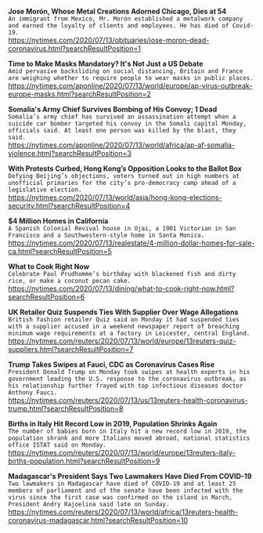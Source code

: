 **Jose Morón, Whose Metal Creations Adorned Chicago, Dies at 54**\
`An immigrant from Mexico, Mr. Morón established a metalwork company and earned the loyalty of clients and employees. He has died of Covid-19.`\
https://nytimes.com/2020/07/13/obituaries/jose-moron-dead-coronavirus.html?searchResultPosition=1

**Time to Make Masks Mandatory? It's Not Just a US Debate**\
`Amid pervasive backsliding on social distancing, Britain and France are weighing whether to require people to wear masks in public places.`\
https://nytimes.com/aponline/2020/07/13/world/europe/ap-virus-outbreak-europe-masks.html?searchResultPosition=2

**Somalia's Army Chief Survives Bombing of His Convoy; 1 Dead**\
`Somalia’s army chief has survived an assassination attempt when a suicide car bomber targeted his convoy in the Somali capital Monday, officials said. At least one person was killed by the blast, they said.`\
https://nytimes.com/aponline/2020/07/13/world/africa/ap-af-somalia-violence.html?searchResultPosition=3

**With Protests Curbed, Hong Kong’s Opposition Looks to the Ballot Box**\
`Defying Beijing’s objections, voters turned out in high numbers at unofficial primaries for the city’s pro-democracy camp ahead of a legislative election.`\
https://nytimes.com/2020/07/13/world/asia/hong-kong-elections-security.html?searchResultPosition=4

**$4 Million Homes in California**\
`A Spanish Colonial Revival house in Ojai, a 1901 Victorian in San Francisco and a Southwestern-style home in Santa Monica.`\
https://nytimes.com/2020/07/13/realestate/4-million-dollar-homes-for-sale-ca.html?searchResultPosition=5

**What to Cook Right Now**\
`Celebrate Paul Prudhomme’s birthday with blackened fish and dirty rice, or make a coconut pecan cake.`\
https://nytimes.com/2020/07/13/dining/what-to-cook-right-now.html?searchResultPosition=6

**UK Retailer Quiz Suspends Ties With Supplier Over Wage Allegations**\
`British fashion retailer Quiz said on Monday it had suspended ties with a supplier accused in a weekend newspaper report of breaching minimum wage requirements at a factory in Leicester, central England.`\
https://nytimes.com/reuters/2020/07/13/world/europe/13reuters-quiz-suppliers.html?searchResultPosition=7

**Trump Takes Swipes at Fauci, CDC as Coronavirus Cases Rise**\
`President Donald Trump on Monday took swipes at health experts in his government leading the U.S. response to the coronavirus outbreak, as his relationship further frayed with top infectious diseases doctor Anthony Fauci.`\
https://nytimes.com/reuters/2020/07/13/us/13reuters-health-coronavirus-trump.html?searchResultPosition=8

**Births in Italy Hit Record Low in 2019, Population Shrinks Again**\
`The number of babies born in Italy hit a new record low in 2019, the population shrank and more Italians moved abroad, national statistics office ISTAT said on Monday.`\
https://nytimes.com/reuters/2020/07/13/world/europe/13reuters-italy-births-population.html?searchResultPosition=9

**Madagascar's President Says Two Lawmakers Have Died From COVID-19**\
`Two lawmakers in Madagascar have died of COVID-19 and at least 25 members of parliament and of the senate have been infected with the virus since the first case was confirmed on the island in March, President Andry Rajoelina said late on Sunday.`\
https://nytimes.com/reuters/2020/07/13/world/africa/13reuters-health-coronavirus-madagascar.html?searchResultPosition=10

